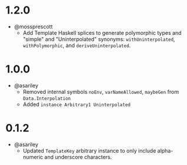 1.2.0
======

- @mossprescott
    - Add Template Haskell splices to generate polymorphic types and "simple" and "Uninterpolated"
      synonyms: `withUninterpolated`, `withPolymorphic`, and `deriveUninterpolated`.


1.0.0
=======

- @asariley
    - Removed internal symbols `noEnv`, `varNameAllowed`, `maybeGen` from `Data.Interpolation`
    - Added `instance Arbitrary1 Uninterpolated`

0.1.2
=======

- @asariley
    - Updated `TemplateKey` arbitrary instance to only include alpha-numeric and underscore characters.
